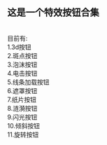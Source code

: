 ## 这是一个特效按钮合集
  <br/>
  目前有: <br/>
    1.3d按钮 <br/>
    2.斑点按钮 <br/>
    3.泡沫按钮 <br/>
    4.电击按钮 <br/>
    5.线条加载按钮 <br/>
    6.遮罩按钮 <br/>
    7.纸片按钮 <br/>
    8.涟漪按钮 <br/>
    9.闪光按钮 <br/>
    10.倾斜按钮 <br/>
    11.旋转按钮 <br/>

    

   